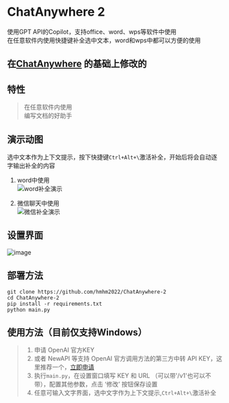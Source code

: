# ChatAnywhere 2
使用GPT API的Copilot，支持office、word、wps等软件中使用  
在任意软件内使用快捷键补全选中文本，word和wps中都可以方便的使用  

##  在[ChatAnywhere](https://github.com/LiangYang666/ChatAnywhere)  的基础上修改的
## 特性
> 在任意软件内使用  
> 编写文档的好助手  

## 演示动图
选中文本作为上下文提示，按下快捷键`Ctrl+Alt+\`激活补全，开始后将会自动逐字输出补全的内容
1. word中使用  
![word补全演示](https://user-images.githubusercontent.com/38237931/230600283-d0b5e55f-5b07-44fa-b8e6-751ce300d1ee.gif)

2. 微信聊天中使用  
![微信补全演示](https://user-images.githubusercontent.com/38237931/230600251-4a39728c-6689-49d5-9b05-9bec6df0b6cc.gif)

## 设置界面
![image](https://github.com/user-attachments/assets/cbdc199a-e6d1-47be-bf7c-b78ced6e0e0c)

## 部署方法
```
git clone https://github.com/hmhm2022/ChatAnywhere-2
cd ChatAnywhere-2
pip install -r requirements.txt
python main.py

```

## 使用方法（目前仅支持Windows）
> 1. 申请 OpenAI 官方KEY
> 2. 或者 NewAPI 等支持 OpenAI 官方调用方法的第三方中转 API KEY，这里推荐一个，[立即申请](https://github.com/chatanywhere/GPT_API_free)
> 3. 执行`main.py`，在设置窗口填写 KEY 和 URL （可以带'/v1'也可以不带），配置其他参数，点击 ‘修改’ 按钮保存设置
> 4. 任意可输入文字界面，选中文字作为上下文提示,`Ctrl+Alt+\`激活补全



